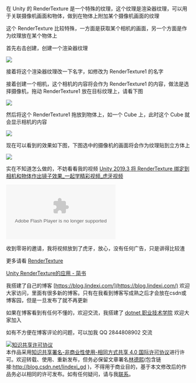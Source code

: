 
在 Unity 的 RenderTexture 是一个特殊的纹理，这个纹理是渲染器纹理，可以用于关联摄像机画面和物体，做到在物体上附加某个摄像机画面的纹理

<!--more-->


<!-- 发布 -->

这个 RenderTexture 比较特殊，一方面是获取某个相机的画面，另一个方面是作为纹理放在某个物体上

首先右击创建，创建一个渲染器纹理

<!-- ![](image/Unity 2019.3 将 RenderTexture 绑定到相机和物体作出镜子效果/Unity 2019.3 将 RenderTexture 绑定到相机和物体作出镜子效果0.png) -->

![](http://image.acmx.xyz/lindexi%2F202065184948104.jpg)

接着将这个渲染器纹理改一下名字，如修改为 RenderTexture1 的名字

接着创建一个相机，这个相机的内容将会作为 RenderTexture1 的内容，做法是选择摄像机，拖动 RenderTexture1 放在目标纹理上，请看下图

<!-- ![](image/Unity 2019.3 将 RenderTexture 绑定到相机和物体作出镜子效果/Unity 2019.3 将 RenderTexture 绑定到相机和物体作出镜子效果1.png) -->

![](http://image.acmx.xyz/lindexi%2F202065185346161.jpg)

然后将这个 RenderTexture1 拖放到物体上，如一个 Cube 上，此时这个 Cube 就会显示相机的内容

<!-- ![](image/Unity 2019.3 将 RenderTexture 绑定到相机和物体作出镜子效果/Unity 2019.3 将 RenderTexture 绑定到相机和物体作出镜子效果2.png) -->

![](http://image.acmx.xyz/lindexi%2F2020651855452148.jpg)

现在可以看到的效果如下图，下图选中的摄像机的画面将会作为纹理贴到立方体上

<!-- ![](image/Unity 2019.3 将 RenderTexture 绑定到相机和物体作出镜子效果/Unity 2019.3 将 RenderTexture 绑定到相机和物体作出镜子效果3.png) -->

![](http://image.acmx.xyz/lindexi%2F202065185702346.jpg)

实在不知道怎么做的，不妨看看我的视频 [Unity 2019.3 将 RenderTexture 绑定到相机和物体作出镜子效果_一起学精彩视频_虎牙视频](https://v.huya.com/play/347702616.html)

<embed src="https://vhuya-static.huya.com/video/vppp.swf" allowfullscreen="true" quality="high" height="" width="" align="middle" allowscriptaccess="always" flashvars="uu=a04808d307&vu=&channelId=yqx&auto_play=1&sdk=dw&vid=347702616&logo=huya&no_danmu=1&from=vhuyashareweb" type="application/x-shockwave-flash" style="z-index:-1" wmode="transparent" />

收到零哥的邀请，我将视频放到了虎牙，放心，没有任何广告，只是讲得比较渣

更多请看 [RenderTexture](https://docs.unity3d.com/ScriptReference/RenderTexture.html )

[Unity RenderTexture的应用 - 简书](https://www.jianshu.com/p/334770f39127 )



我搭建了自己的博客 [https://blog.lindexi.com/](https://blog.lindexi.com/) 欢迎大家访问，里面有很多新的博客。只有在我看到博客写成熟之后才会放在csdn或博客园，但是一旦发布了就不再更新

如果在博客看到有任何不懂的，欢迎交流，我搭建了 [dotnet 职业技术学院](https://t.me/dotnet_campus) 欢迎大家加入

如有不方便在博客评论的问题，可以加我 QQ 2844808902 交流

<a rel="license" href="http://creativecommons.org/licenses/by-nc-sa/4.0/"><img alt="知识共享许可协议" style="border-width:0" src="https://licensebuttons.net/l/by-nc-sa/4.0/88x31.png" /></a><br />本作品采用<a rel="license" href="http://creativecommons.org/licenses/by-nc-sa/4.0/">知识共享署名-非商业性使用-相同方式共享 4.0 国际许可协议</a>进行许可。欢迎转载、使用、重新发布，但务必保留文章署名[林德熙](http://blog.csdn.net/lindexi_gd)(包含链接:http://blog.csdn.net/lindexi_gd )，不得用于商业目的，基于本文修改后的作品务必以相同的许可发布。如有任何疑问，请与我[联系](mailto:lindexi_gd@163.com)。